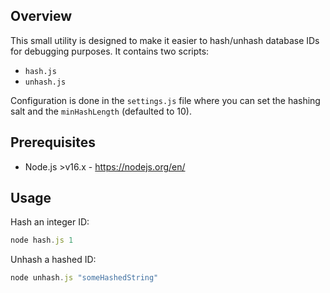 ## Overview

This small utility is designed to make it easier to hash/unhash database IDs for debugging purposes. It contains two scripts:

* `hash.js`
* `unhash.js`

Configuration is done in the `settings.js` file where you can set the hashing salt and the `minHashLength` (defaulted to 10).

## Prerequisites

* Node.js >v16.x - https://nodejs.org/en/

## Usage

Hash an integer ID:

```node.js
node hash.js 1
```

Unhash a hashed ID:

```node.js
node unhash.js "someHashedString"
```